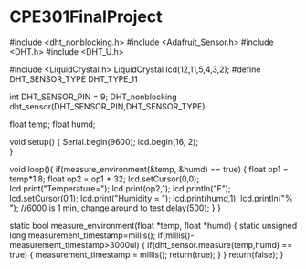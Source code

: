 # CPE301FinalProject
#include <dht_nonblocking.h>
#include <Adafruit_Sensor.h>
#include <DHT.h>
#include <DHT_U.h>

#include <LiquidCrystal.h>
LiquidCrystal lcd(12,11,5,4,3,2); 
#define DHT_SENSOR_TYPE DHT_TYPE_11

int DHT_SENSOR_PIN = 9;
DHT_nonblocking dht_sensor(DHT_SENSOR_PIN,DHT_SENSOR_TYPE);

float temp;
float humd;
  
void setup() { 
  Serial.begin(9600);
  lcd.begin(16, 2);  
} 
  
void loop(){ 
  if(measure_environment(&temp, &humd) == true)
  {
    float op1 = temp*1.8;
    float op2 = op1 + 32;
    lcd.setCursor(0,0);
    lcd.print("Temperature=");
    lcd.print(op2,1);
    lcd.println("F");
    lcd.setCursor(0,1);
    lcd.print("Humidity = ");
    lcd.print(humd,1);
    lcd.println("% ");
    //6000 is 1 min, change around to test
    delay(500); 
  }
}


static bool measure_environment(float *temp, float *humd)
{
  static unsigned long measurement_timestamp=millis();
  if(millis()-measurement_timestamp>3000ul)
  {
    if(dht_sensor.measure(temp,humd) == true)
    {
      measurement_timestamp = millis();
      return(true);
    }
  }
  return(false);
}

